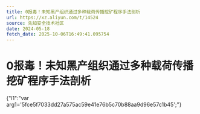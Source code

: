 ```yaml
---
title: 0报毒！未知黑产组织通过多种载荷传播挖矿程序手法剖析
url: https://xz.aliyun.com/t/14524
source: 先知安全技术社区
date: 2024-05-18
fetch_date: 2025-10-06T16:49:41.095754
---
```


# 0报毒！未知黑产组织通过多种载荷传播挖矿程序手法剖析

{"l1":"var arg1='5fce5f7033dd27a575ac59e41e76b5c70b88aa9d96e57c1b45';"}
